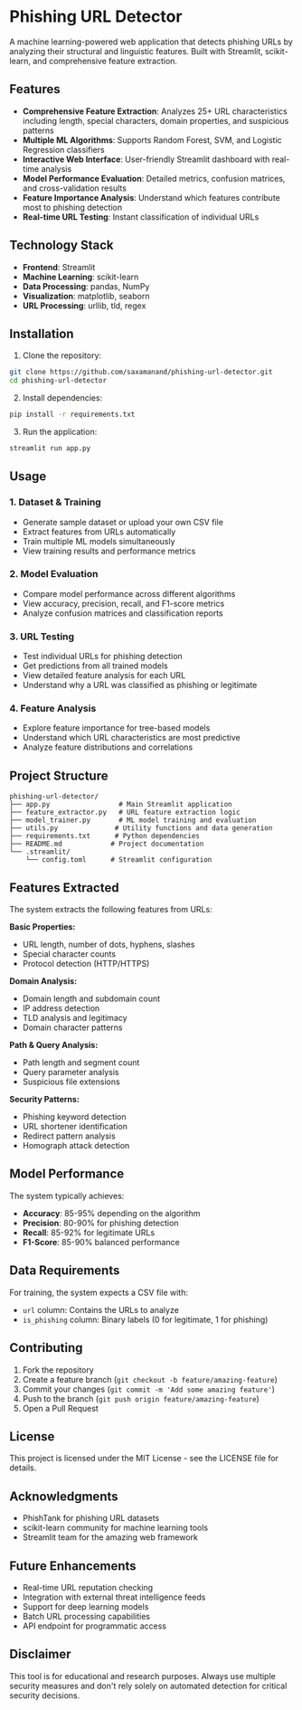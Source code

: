 # Phishing URL Detector

A machine learning-powered web application that detects phishing URLs by analyzing their structural and linguistic features. Built with Streamlit, scikit-learn, and comprehensive feature extraction.

## Features

- **Comprehensive Feature Extraction**: Analyzes 25+ URL characteristics including length, special characters, domain properties, and suspicious patterns
- **Multiple ML Algorithms**: Supports Random Forest, SVM, and Logistic Regression classifiers
- **Interactive Web Interface**: User-friendly Streamlit dashboard with real-time analysis
- **Model Performance Evaluation**: Detailed metrics, confusion matrices, and cross-validation results
- **Feature Importance Analysis**: Understand which features contribute most to phishing detection
- **Real-time URL Testing**: Instant classification of individual URLs

## Technology Stack

- **Frontend**: Streamlit
- **Machine Learning**: scikit-learn
- **Data Processing**: pandas, NumPy
- **Visualization**: matplotlib, seaborn
- **URL Processing**: urllib, tld, regex

## Installation

1. Clone the repository:
```bash
git clone https://github.com/saxamanand/phishing-url-detector.git
cd phishing-url-detector
```

2. Install dependencies:
```bash
pip install -r requirements.txt
```

3. Run the application:
```bash
streamlit run app.py
```

## Usage

### 1. Dataset & Training
- Generate sample dataset or upload your own CSV file
- Extract features from URLs automatically
- Train multiple ML models simultaneously
- View training results and performance metrics

### 2. Model Evaluation
- Compare model performance across different algorithms
- View accuracy, precision, recall, and F1-score metrics
- Analyze confusion matrices and classification reports

### 3. URL Testing
- Test individual URLs for phishing detection
- Get predictions from all trained models
- View detailed feature analysis for each URL
- Understand why a URL was classified as phishing or legitimate

### 4. Feature Analysis
- Explore feature importance for tree-based models
- Understand which URL characteristics are most predictive
- Analyze feature distributions and correlations

## Project Structure

```
phishing-url-detector/
├── app.py                 # Main Streamlit application
├── feature_extractor.py   # URL feature extraction logic
├── model_trainer.py       # ML model training and evaluation
├── utils.py              # Utility functions and data generation
├── requirements.txt      # Python dependencies
├── README.md            # Project documentation
└── .streamlit/
    └── config.toml      # Streamlit configuration
```

## Features Extracted

The system extracts the following features from URLs:

**Basic Properties:**
- URL length, number of dots, hyphens, slashes
- Special character counts
- Protocol detection (HTTP/HTTPS)

**Domain Analysis:**
- Domain length and subdomain count
- IP address detection
- TLD analysis and legitimacy
- Domain character patterns

**Path & Query Analysis:**
- Path length and segment count
- Query parameter analysis
- Suspicious file extensions

**Security Patterns:**
- Phishing keyword detection
- URL shortener identification
- Redirect pattern analysis
- Homograph attack detection

## Model Performance

The system typically achieves:
- **Accuracy**: 85-95% depending on the algorithm
- **Precision**: 80-90% for phishing detection
- **Recall**: 85-92% for legitimate URLs
- **F1-Score**: 85-90% balanced performance

## Data Requirements

For training, the system expects a CSV file with:
- `url` column: Contains the URLs to analyze
- `is_phishing` column: Binary labels (0 for legitimate, 1 for phishing)

## Contributing

1. Fork the repository
2. Create a feature branch (`git checkout -b feature/amazing-feature`)
3. Commit your changes (`git commit -m 'Add some amazing feature'`)
4. Push to the branch (`git push origin feature/amazing-feature`)
5. Open a Pull Request

## License

This project is licensed under the MIT License - see the LICENSE file for details.

## Acknowledgments

- PhishTank for phishing URL datasets
- scikit-learn community for machine learning tools
- Streamlit team for the amazing web framework

## Future Enhancements

- Real-time URL reputation checking
- Integration with external threat intelligence feeds
- Support for deep learning models
- Batch URL processing capabilities
- API endpoint for programmatic access

## Disclaimer

This tool is for educational and research purposes. Always use multiple security measures and don't rely solely on automated detection for critical security decisions.
